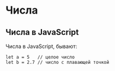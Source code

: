 # Числа
## Числа в JavaScript

Числа в JavaScript, бывают:

    let a = 5   // целое число
    let b = 2.7 // число с плавающей точкой
